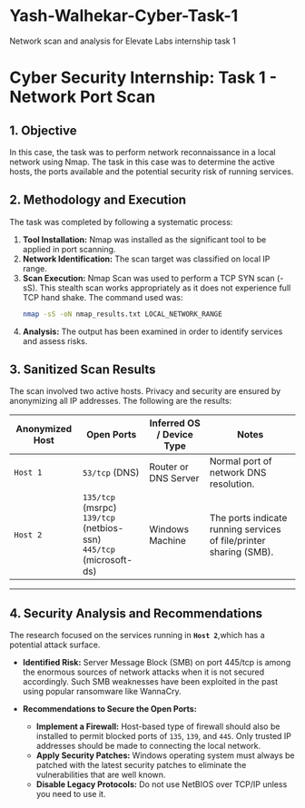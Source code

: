 # Yash-Walhekar-Cyber-Task-1
Network scan and analysis for Elevate Labs internship task 1

# Cyber Security Internship: Task 1 - Network Port Scan

## 1. Objective

In this case, the task was to perform network reconnaissance in a local network using Nmap. The task in this case was to determine the active hosts, the ports available and the potential security risk of running services.

## 2. Methodology and Execution

The task was completed by following a systematic process:
1. **Tool Installation:** Nmap was installed as the significant tool to be applied in port scanning.
2. **Network Identification:** The scan target was classified on local IP range.
3. **Scan Execution:**  Nmap Scan was used to perform a TCP SYN scan (-sS). This stealth scan works appropriately as it does not experience full TCP hand shake. The command used was:
    ```bash
    nmap -sS -oN nmap_results.txt LOCAL_NETWORK_RANGE
    ```
4. **Analysis:** The output has been examined in order to identify services and assess risks.

## 3. Sanitized Scan Results

The scan involved two active hosts. Privacy and security are ensured by anonymizing all IP addresses. The following are the results:

| Anonymized Host | Open Ports                               | Inferred OS / Device Type | Notes                                      |
| --------------- | ---------------------------------------- | ------------------------- | ------------------------------------------ |
| `Host 1`     | `53/tcp` (DNS)                           | Router or DNS Server      | Normal port of network DNS resolution.  |
| `Host 2`    | `135/tcp` (msrpc) <br> `139/tcp` (netbios-ssn) <br> `445/tcp` (microsoft-ds) | Windows Machine           |The ports indicate running services of file/printer sharing (SMB). |

---

## 4. Security Analysis and Recommendations

The research focused on the services running in **`Host 2`**,which has a potential attack surface.

* **Identified Risk:** Server Message Block (SMB) on port 445/tcp is among the enormous sources of network attacks when it is not secured accordingly. Such SMB weaknesses have been exploited in the past using popular ransomware like WannaCry.

* **Recommendations to Secure the Open Ports:**
    * **Implement a Firewall:** Host-based type of firewall should also be installed to permit blocked ports of `135`, `139`, and `445`. Only trusted IP addresses should be made to connecting the local network.
    * **Apply Security Patches:** Windows operating system must always be patched with the latest security patches to eliminate the vulnerabilities that are well known.
    * **Disable Legacy Protocols:** Do not use NetBIOS over TCP/IP unless you need to use it.
